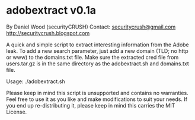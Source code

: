 adobextract v0.1a
================
By Daniel Wood (securityCRUSH)
Contact: securitycrush@gmail.com 
http://securitycrush.blogspot.com

A quick and simple script to extract interesting information from the Adobe leak.  To add a new search parameter, just add a new domain (TLD; no http or www) to the domains.txt file.  Make sure the extracted cred file from users.tar.gz is in the same directory as the adobextract.sh and domains.txt file.

Usage: ./adobextract.sh

Please keep in mind this script is unsupported and contains no warranties.  Feel free to use it as you like and make modifications to suit your needs.  If you end up re-distributing it, please keep in mind this carries the MIT License.


